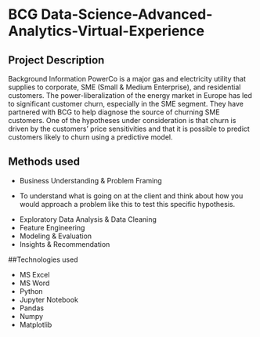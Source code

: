 # BCG Data-Science-Advanced-Analytics-Virtual-Experience

## Project Description
Background Information PowerCo is a major gas and electricity utility that supplies to corporate, SME (Small & Medium Enterprise), and residential customers. The power-liberalization of the energy market in Europe has led to significant customer churn, especially in the SME segment. They have partnered with BCG to help diagnose the source of churning SME customers. One of the hypotheses under consideration is that churn is driven by the customers’ price sensitivities and that it is possible to predict customers likely to churn using a predictive model.


## Methods used
* Business Understanding & Problem Framing
- To understand what is going on at the client and think about how you would approach a problem like this to test this specific hypothesis.

* Exploratory Data Analysis & Data Cleaning
* Feature Engineering
* Modeling & Evaluation
* Insights & Recommendation


##Technologies used
* MS Excel
* MS Word
* Python
* Jupyter Notebook
* Pandas
* Numpy
* Matplotlib
